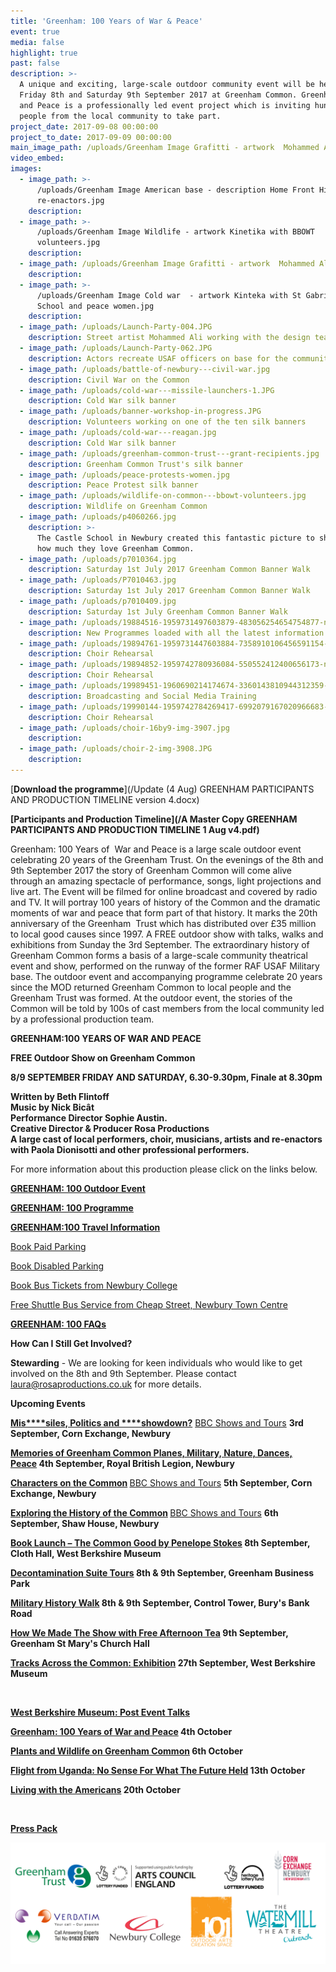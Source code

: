```yaml
---
title: 'Greenham: 100 Years of War & Peace'
event: true
media: false
highlight: true
past: false
description: >-
  A unique and exciting, large-scale outdoor community event will be held on
  Friday 8th and Saturday 9th September 2017 at Greenham Common. Greenham: War
  and Peace is a professionally led event project which is inviting hundreds of
  people from the local community to take part.
project_date: 2017-09-08 00:00:00
project_to_date: 2017-09-09 00:00:00
main_image_path: /uploads/Greenham Image Grafitti - artwork  Mohammed Ali.jpg
video_embed:
images:
  - image_path: >-
      /uploads/Greenham Image American base - description Home Front History
      re-enactors.jpg
    description:
  - image_path: >-
      /uploads/Greenham Image Wildlife - artwork Kinetika with BBOWT
      volunteers.jpg
    description:
  - image_path: /uploads/Greenham Image Grafitti - artwork  Mohammed Ali.jpg
    description:
  - image_path: >-
      /uploads/Greenham Image Cold war  - artwork Kinteka with St Gabriel's
      School and peace women.jpg
    description:
  - image_path: /uploads/Launch-Party-004.JPG
    description: Street artist Mohammed Ali working with the design team
  - image_path: /uploads/Launch-Party-062.JPG
    description: Actors recreate USAF officers on base for the community launch
  - image_path: /uploads/battle-of-newbury---civil-war.jpg
    description: Civil War on the Common
  - image_path: /uploads/cold-war---missile-launchers-1.JPG
    description: Cold War silk banner
  - image_path: /uploads/banner-workshop-in-progress.JPG
    description: Volunteers working on one of the ten silk banners
  - image_path: /uploads/cold-war---reagan.jpg
    description: Cold War silk banner
  - image_path: /uploads/greenham-common-trust---grant-recipients.jpg
    description: Greenham Common Trust's silk banner
  - image_path: /uploads/peace-protests-women.jpg
    description: Peace Protest silk banner
  - image_path: /uploads/wildlife-on-common---bbowt-volunteers.jpg
    description: Wildlife on Greenham Common
  - image_path: /uploads/p4060266.jpg
    description: >-
      The Castle School in Newbury created this fantastic picture to show us all
      how much they love Greenham Common.
  - image_path: /uploads/p7010364.jpg
    description: Saturday 1st July 2017 Greenham Common Banner Walk
  - image_path: /uploads/P7010463.jpg
    description: Saturday 1st July 2017 Greenham Common Banner Walk
  - image_path: /uploads/p7010409.jpg
    description: Saturday 1st July Greenham Common Banner Walk
  - image_path: /uploads/19884516-1959731497603879-483056254654754877-n.jpg
    description: New Programmes loaded with all the latest information in it!
  - image_path: /uploads/19894761-1959731447603884-7358910106456591154-n.jpg
    description: Choir Rehearsal
  - image_path: /uploads/19894852-1959742780936084-550552412400656173-n.jpg
    description: Choir Rehearsal
  - image_path: /uploads/19989451-1960690214174674-3360143810944312359-n.jpg
    description: Broadcasting and Social Media Training
  - image_path: /uploads/19990144-1959742784269417-6992079167020966683-n.jpg
    description: Choir Rehearsal
  - image_path: /uploads/choir-16by9-img-3907.jpg
    description:
  - image_path: /uploads/choir-2-img-3908.JPG
    description:
---
```



[**Download the programme**](/Update (4 Aug)  GREENHAM PARTICIPANTS AND PRODUCTION TIMELINE version 4.docx)

**[Participants and Production Timeline](/A Master Copy GREENHAM PARTICIPANTS AND PRODUCTION TIMELINE 1 Aug v4.pdf)**

Greenham: 100 Years of &nbsp;War and Peace is a large scale outdoor event celebrating 20 years of the Greenham Trust. On the evenings of the 8th and 9th September 2017 the story of Greenham Common will come alive through an amazing spectacle of performance, songs, light projections and live art. The Event will be filmed for online broadcast and covered by radio and TV. It will portray 100 years of history of the Common and the dramatic moments of war and peace that form part of that history. It marks the 20th anniversary of the Greenham &nbsp;Trust which has distributed over &pound;35 million to local good causes since 1997. A FREE outdoor show with talks, walks and exhibitions from Sunday the 3rd September. The extraordinary history of Greenham Common forms a basis of a large-scale community theatrical event and show, performed on the runway of the former RAF USAF Military base. The outdoor event and accompanying programme celebrate 20 years since the MOD returned Greenham Common to local people and the Greenham Trust was formed. At the outdoor event, the stories of the Common will be told by 100s of cast members from the local community led by a professional production team.

**GREENHAM:100 YEARS OF WAR AND PEACE**

**FREE Outdoor Show on Greenham Common**

**8/9 SEPTEMBER FRIDAY AND SATURDAY, 6.30-9.30pm, Finale at 8.30pm**

**Written by Beth Flintoff
<br>Music by Nick Bic&acirc;t&nbsp;
<br>Performance Director Sophie Austin.
<br>Creative Director & Producer Rosa Productions
<br>A large cast of local performers, choir, musicians, artists and re-enactors with Paola Dionisotti and other professional performers.**

For more information about this production please click on the links below.

[**GREENHAM: 100 Outdoor Event**](http://www.greenhamtrust.com/greenham-100-year-of-war-and-peace/outdoor-event)

[**GREENHAM: 100 Programme**](http://www.greenhamtrust.com/greenham-100-year-of-war-and-peace/event-info)

[**GREENHAM:100 Travel Information**](http://www.greenhamtrust.com/greenham-100-years-of-war-and-peace/transport)

[Book Paid Parking](https://www.eventbrite.com/e/greenham-pre-bookable-paid-car-parking-100-years-war-and-peace-tickets-35757768448?aff=es2)

[Book Disabled Parking](https://www.eventbrite.com/e/disabled-and-limited-mobility-parking-for-greenham-100-years-of-war-and-peace-tickets-35801326732?aff=ehomecard)

[Book Bus Tickets from Newbury College](https://www.eventbrite.com/e/newbury-college-bus-two-way-return-trip-to-the-greenham-100-event-site-tickets-36079390428)

[Free Shuttle Bus Service from Cheap Street, Newbury Town Centre](http://www.greenhamtrust.com/greenham-100-years-of-war-and-peace/transport)

[**GREENHAM: 100 FAQs**](http://www.greenhamtrust.com/greenham-100-years-of-war-and-peace/faqs)

**How Can I Still Get Involved?**

**Stewarding**&nbsp;- We are looking for keen individuals who would like to get involved on the 8th and 9th September. Please contact [laura@rosaproductions.co.uk](javascript:void(location.href='mailto:'+String.fromCharCode(108,97,117,114,97,64,114,111,115,97,112,114,111,100,117,99,116,105,111,110,115,46,99,111,46,117,107))) for more details.

**Upcoming Events**

[**Mis****siles, Politics and&nbsp;****showdown?**](https://cornexchangenew.com/event/missiles-politics-and-peace)&nbsp;[BBC Shows and Tours](http://www.bbc.co.uk/showsandtours/shows/date/greenham_missiles)&nbsp;**3rd September, Corn Exchange, Newbury**

**[Memories of Greenham Common Planes, Military, Nature, Dances, Peace](http://www.greenhamtrust.com/greenham-100-year-of-war-and-peace/event-info)&nbsp;4th September, Royal British Legion, Newbury**

**[Characters on the Common](https://cornexchangenew.com/event/the-characters-on-the-common)&nbsp;**[BBC Shows and Tours](http://www.bbc.co.uk/showsandtours/shows/date/greenham_characters)&nbsp;**5th September, Corn Exchange, Newbury**

**[Exploring the History of the Common](https://cornexchangenew.com/event/exploring-the-history-of-the-common)&nbsp;**[BBC Shows and Tours](http://www.bbc.co.uk/showsandtours/shows/date/greenham_history)&nbsp;**6th September, Shaw House, Newbury**

**[Book Launch – The Common Good by Penelope Stokes](http://www.greenhamtrust.com/greenham-100-years-of-war-and-peace/the-common-good-book)&nbsp;8th September, Cloth Hall, West Berkshire Museum**

**[Decontamination Suite Tours](https://cornexchangenew.com/event/decontamination-suite-tours)&nbsp;8th & 9th September, Greenham Business Park**

**[Military History Walk](https://cornexchangenew.com/event/military-history-walk)&nbsp;8th & 9th September, Control Tower, Bury's Bank Road**

**[How We Made The Show with Free Afternoon Tea](http://www.greenhamtrust.com/greenham-100-year-of-war-and-peace/event-info)&nbsp;9th September, Greenham St Mary's Church Hall**

**[Tracks Across the Common: Exhibition](http://www.greenhamtrust.com/greenham-100-year-of-war-and-peace/event-info)&nbsp;27th September, West Berkshire Museum**

&nbsp;

[**West Berkshire Museum: Post Event Talks**](http://www.greenhamtrust.com/greenham-100-year-of-war-and-peace/event-info)

**[Greenham: 100 Years of War and Peace](http://www.greenhamtrust.com/greenham-100-year-of-war-and-peace/event-info)&nbsp;4th October**

**[Plants and Wildlife on Greenham Common](http://www.greenhamtrust.com/greenham-100-year-of-war-and-peace/event-info)&nbsp;6th October**

**[Flight from Uganda: No Sense For What The Future Held](http://www.greenhamtrust.com/greenham-100-year-of-war-and-peace/event-info)&nbsp;13th October**

**[Living with the Americans](http://www.greenhamtrust.com/greenham-100-year-of-war-and-peace/event-info)&nbsp;20th October**

&nbsp;

[**Press Pack**](http://www.greenhamtrust.com/greenham-100-year-of-war-and-peace/press-pack)

![](/uploads/versions/website-logos---x----3402-1309x---.jpg)